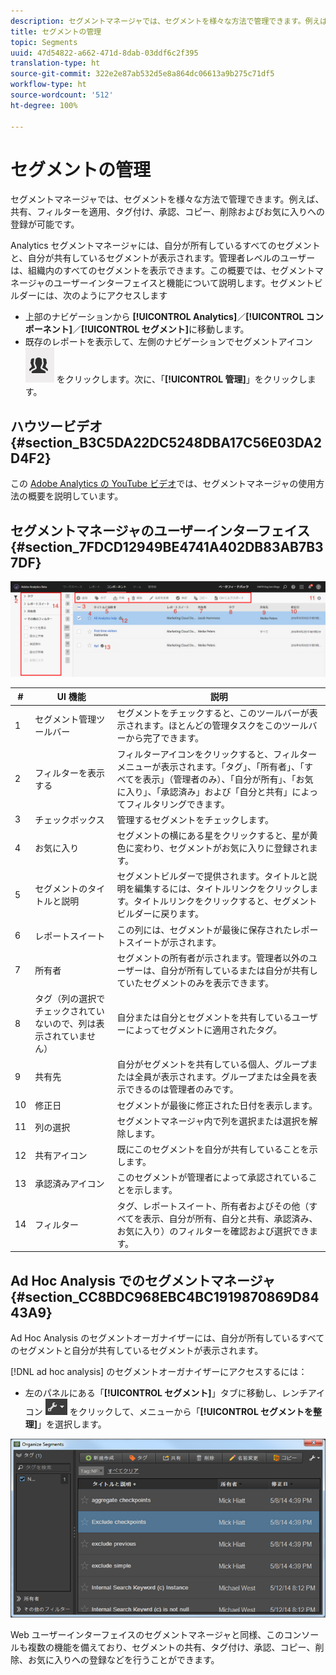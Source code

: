 ```yaml
---
description: セグメントマネージャでは、セグメントを様々な方法で管理できます。例えば、共有、フィルターを適用、タグ付け、承認、コピー、削除およびお気に入りへの登録が可能です。
title: セグメントの管理
topic: Segments
uuid: 47d54822-a662-471d-8dab-03ddf6c2f395
translation-type: ht
source-git-commit: 322e2e87ab532d5e8a864dc06613a9b275c71df5
workflow-type: ht
source-wordcount: '512'
ht-degree: 100%

---
```



# セグメントの管理

セグメントマネージャでは、セグメントを様々な方法で管理できます。例えば、共有、フィルターを適用、タグ付け、承認、コピー、削除およびお気に入りへの登録が可能です。

Analytics セグメントマネージャには、自分が所有しているすべてのセグメントと、自分が共有しているセグメントが表示されます。管理者レベルのユーザーは、組織内のすべてのセグメントを表示できます。この概要では、セグメントマネージャのユーザーインターフェイスと機能について説明します。セグメントビルダーには、次のようにアクセスします

* 上部のナビゲーションから **[!UICONTROL Analytics]**／**[!UICONTROL コンポーネント]**／**[!UICONTROL セグメント]**&#x200B;に移動します。
* 既存のレポートを表示して、左側のナビゲーションでセグメントアイコン ![](assets/segment_icon.png) をクリックします。次に、「**[!UICONTROL 管理]**」をクリックします。

## ハウツービデオ {#section_B3C5DA22DC5248DBA17C56E03DA2D4F2}

この [Adobe Analytics の YouTube ビデオ](https://www.youtube.com/watch?v=CdfOq98PTrg&amp;index=6&amp;list=PL2tCx83mn7GtHqZicFTa--aE6d02BvvTd)では、セグメントマネージャの使用方法の概要を説明しています。

## セグメントマネージャのユーザーインターフェイス{#section_7FDCD12949BE4741A402DB83AB7B37DF}

![](assets/segment_manager_ui.png)

| # | UI 機能 | 説明 |
|---|---|---|
| 1 | セグメント管理ツールバー | セグメントをチェックすると、このツールバーが表示されます。ほとんどの管理タスクをこのツールバーから完了できます。 |
| 2 | フィルターを表示する | フィルターアイコンをクリックすると、フィルターメニューが表示されます。「タグ」、「所有者」、「すべてを表示」（管理者のみ）、「自分が所有」、「お気に入り」、「承認済み」および「自分と共有」によってフィルタリングできます。 |
| 3 | チェックボックス | 管理するセグメントをチェックします。 |
| 4 | お気に入り | セグメントの横にある星をクリックすると、星が黄色に変わり、セグメントがお気に入りに登録されます。 |
| 5 | セグメントのタイトルと説明 | セグメントビルダーで提供されます。タイトルと説明を編集するには、タイトルリンクをクリックします。タイトルリンクをクリックすると、セグメントビルダーに戻ります。 |
| 6 | レポートスイート | この列には、セグメントが最後に保存されたレポートスイートが示されます。 |
| 7 | 所有者 | セグメントの所有者が示されます。管理者以外のユーザーは、自分が所有しているまたは自分が共有していたセグメントのみを表示できます。 |
| 8 | タグ（列の選択でチェックされていないので、列は表示されていません） | 自分または自分とセグメントを共有しているユーザーによってセグメントに適用されたタグ。 |
| 9 | 共有先 | 自分がセグメントを共有している個人、グループまたは全員が表示されます。グループまたは全員を表示できるのは管理者のみです。 |
| 10 | 修正日 | セグメントが最後に修正された日付を表示します。 |
| 11 | 列の選択 | セグメントマネージャ内で列を選択または選択を解除します。 |
| 12 | 共有アイコン | 既にこのセグメントを自分が共有していることを示します。 |
| 13 | 承認済みアイコン | このセグメントが管理者によって承認されていることを示します。 |
| 14 | フィルター | タグ、レポートスイート、所有者およびその他（すべてを表示、自分が所有、自分と共有、承認済み、お気に入り）のフィルターを確認および選択できます。 |

## Ad Hoc Analysis でのセグメントマネージャ {#section_CC8BDC968EBC4BC1919870869D8443A9}

Ad Hoc Analysis のセグメントオーガナイザーには、自分が所有しているすべてのセグメントと自分が共有しているセグメントが表示されます。

[!DNL ad hoc analysis] のセグメントオーガナイザーにアクセスするには：

* 左のパネルにある「**[!UICONTROL セグメント]**」タブに移動し、レンチアイコン ![](assets/wrench_icon.png) をクリックして、メニューから「**[!UICONTROL セグメントを整理]**」を選択します。

![](assets/ad_hoc_organize_segments.png)

Web ユーザーインターフェイスのセグメントマネージャと同様、このコンソールも複数の機能を備えており、セグメントの共有、タグ付け、承認、コピー、削除、お気に入りへの登録などを行うことができます。
